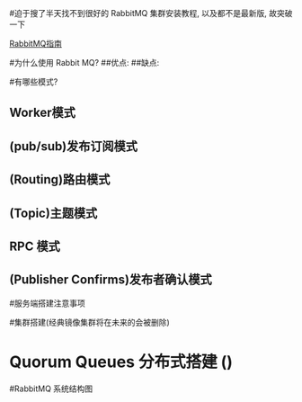 #迫于搜了半天找不到很好的 RabbitMQ 集群安装教程, 以及都不是最新版, 故突破一下

[RabbitMQ指南](https://mp.weixin.qq.com/s?__biz=MzkwOTIxNDQ3OA==&mid=2247533527&idx=1&sn=a4f6770b495de53b49a384824bcf63ef&source=41#wechat_redirect)

#为什么使用 Rabbit MQ?
##优点:
##缺点:

#有哪些模式?
 ## Worker模式  

 ## (pub/sub)发布订阅模式  

 ## (Routing)路由模式  

 ## (Topic)主题模式  

 ## RPC 模式  

 ## (Publisher Confirms)发布者确认模式

#服务端搭建注意事项

#集群搭建(经典镜像集群将在未来的会被删除)

# Quorum Queues 分布式搭建 ()

#RabbitMQ 系统结构图
